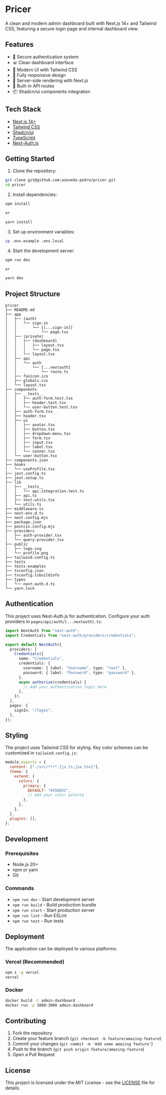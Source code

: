 # Pricer

A clean and modern admin dashboard built with Next.js 14+ and Tailwind CSS, featuring a secure login page and internal dashboard view.

## Features

- 🔐 Secure authentication system
- 📊 Clean dashboard interface
- 🎨 Modern UI with Tailwind CSS
- 📱 Fully responsive design
- 🚀 Server-side rendering with Next.js
- 🔄 Built-in API routes
- 📦 Shadcn/ui components integration

## Tech Stack

- [Next.js 14+](https://nextjs.org/)
- [Tailwind CSS](https://tailwindcss.com/)
- [Shadcn/ui](https://ui.shadcn.com/)
- [TypeScript](https://www.typescriptlang.org/)
- [Next-Auth.js](https://next-auth.js.org/)

## Getting Started

1. Clone the repository:

```bash
git clone git@github.com:azevedo-pedro/pricer.git
cd pricer
```

2. Install dependencies:

```bash
npm install

or

yarn install
```

3. Set up environment variables:

```bash
cp .env.example .env.local
```

4. Start the development server:

```bash
npm run dev

or

yarn dev
```

## Project Structure

```
pricer
├── README.md
├── app
│   ├── (auth)
│   │   └── sign-in
│   │       └── [[...sign-in]]
│   │           └── page.tsx
│   ├── (private)
│   │   ├── (dashboard)
│   │   │   ├── layout.tsx
│   │   │   └── page.tsx
│   │   └── layout.tsx
│   ├── api
│   │   └── auth
│   │       └── [...nextauth]
│   │           └── route.ts
│   ├── favicon.ico
│   ├── globals.css
│   └── layout.tsx
├── components
│   ├── __tests__
│   │   ├── auth-form.test.tsx
│   │   ├── header.test.tsx
│   │   └── user-button.test.tsx
│   ├── auth-form.tsx
│   ├── header.tsx
│   ├── ui
│   │   ├── avatar.tsx
│   │   ├── button.tsx
│   │   ├── dropdown-menu.tsx
│   │   ├── form.tsx
│   │   ├── input.tsx
│   │   ├── label.tsx
│   │   └── sonner.tsx
│   └── user-button.tsx
├── components.json
├── hooks
│   └── useProfile.tsx
├── jest.config.ts
├── jest.setup.ts
├── lib
│   ├── __tests__
│   │   └── api.integration.test.ts
│   ├── api.ts
│   ├── test-utils.tsx
│   └── utils.ts
├── middleware.ts
├── next-env.d.ts
├── next.config.mjs
├── package.json
├── postcss.config.mjs
├── providers
│   ├── auth-provider.tsx
│   └── query-provider.tsx
├── public
│   ├── logo.svg
│   └── profile.png
├── tailwind.config.ts
├── tests
├── tests-examples
├── tsconfig.json
├── tsconfig.tsbuildinfo
├── types
│   └── next-auth.d.ts
└── yarn.lock
```

## Authentication

This project uses Next-Auth.js for authentication. Configure your auth providers in `pages/api/auth/[...nextauth].ts`:

```typescript
import NextAuth from "next-auth";
import Credentials from "next-auth/providers/credentials";

export default NextAuth({
  providers: [
    Credentials({
      name: "Credentials",
      credentials: {
        username: { label: "Username", type: "text" },
        password: { label: "Password", type: "password" },
      },
      async authorize(credentials) {
        // Add your authentication logic here
      },
    }),
  ],
  pages: {
    signIn: "/login",
  },
});
```

## Styling

The project uses Tailwind CSS for styling. Key color schemes can be customized in `tailwind.config.js`:

```javascript
module.exports = {
  content: ["./src/**/*.{js,ts,jsx,tsx}"],
  theme: {
    extend: {
      colors: {
        primary: {
          DEFAULT: "#156D5C",
          // Add your color palette
        },
      },
    },
  },
  plugins: [],
};
```

## Development

### Prerequisites

- Node.js 20+
- npm or yarn
- Git

### Commands

- `npm run dev` - Start development server
- `npm run build` - Build production bundle
- `npm run start` - Start production server
- `npm run lint` - Run ESLint
- `npm run test` - Run tests

## Deployment

The application can be deployed to various platforms:

### Vercel (Recommended)

```bash
npm i -g vercel
vercel
```

### Docker

```bash
docker build -t admin-dashboard .
docker run -p 3000:3000 admin-dashboard
```

## Contributing

1. Fork the repository
2. Create your feature branch (`git checkout -b feature/amazing-feature`)
3. Commit your changes (`git commit -m 'Add some amazing feature'`)
4. Push to the branch (`git push origin feature/amazing-feature`)
5. Open a Pull Request

## License

This project is licensed under the MIT License - see the [LICENSE](LICENSE) file for details.
